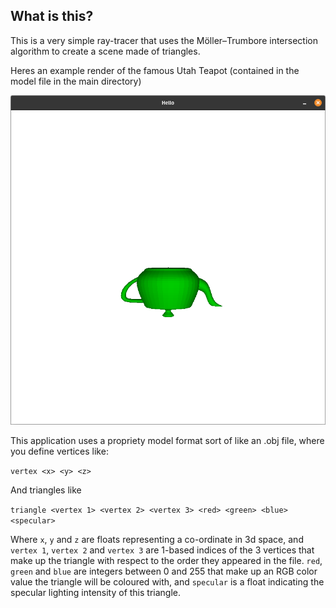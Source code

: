 ## What is this?

This is a very simple ray-tracer that uses the Möller–Trumbore intersection algorithm to create a scene made of triangles.

Heres an example render of the famous Utah Teapot (contained in the model file in the main directory)

![Utah Teapot render](example_output.png "The Utah Teapot as rendered by this application")

This application uses a propriety model format sort of like an .obj file, where you define vertices like:

`vertex <x> <y> <z>`

And triangles like

`triangle <vertex 1> <vertex 2> <vertex 3> <red> <green> <blue> <specular>`

Where `x`, `y` and `z` are floats representing a co-ordinate in 3d space, and `vertex 1`, `vertex 2` and `vertex 3` are 1-based indices of the 3 vertices that make up the triangle with respect to the order they appeared in the file. `red`, `green` and `blue` are integers between 0 and 255 that make up an RGB color value the triangle will be coloured with, and `specular` is a float indicating the specular lighting intensity of this triangle.
